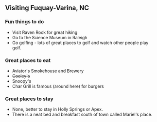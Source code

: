 ## Visiting Fuquay-Varina, NC

### Fun things to do

- Visit Raven Rock for great hiking
- Go to the Science Museum in Raleigh
- Go golfing - lots of great places to golf and watch other people play golf.

### Great places to eat

- Aviator's Smokehouse and Brewery
- ~~Cooley's~~
- Snoopy's
- Char Grill is famous (around here) for burgers

### Great places to stay

- None, better to stay in Holly Springs or Apex.
- There is a neat bed and breakfast south of town called Mariel's place.
